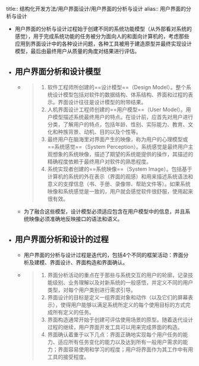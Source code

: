title:: 结构化开发方法/用户界面设计/用户界面的分析与设计
alias:: 用户界面的分析与设计

- 用户界面的分析与设计过程始于创建不同的系统功能模型（从外部看对系统的感觉），用于完成系统功能的任务被分为面向人的和面向计算机的，考虑那些应用到界面设计中的各种设计问题，各种工具被用于建造原型并最终实现设计模型，最后由最终用户从质量的角度对结果进行评估。
- ## 用户界面分析和设计模型
	- > 1. 软件工程师所创建的==设计模型==（Design Model）。整个系统设计模型包括对软件的数据结构、体系结构、界面和过程的表示。界面设计往往是设计模型的附带结果。
	  > 2. 人机界面设计工程师创建的==用户模型==（User Model）。用户模型描述系统最终用户的特点。在设计前，应首先对用户进行分类，了解用户的特点，包括年龄、性别、实际能力、教育、文化和种族背景、动机、目的以及个性等。
	  > 3. 最终用户在脑海里对界面产生的映像，称为用户的心理模型或==系统感觉==（System Perception）。系统感觉是最终用户主观想象的系统映像，描述了期望的系统能提供的操作，其描述的精确程度依赖于最终用户对软件的熟悉程度。
	  > 4. 系统实现者创建的==系统映像==（System Image）。包括基于计算机的系统的外在表示（界面的观感）和用来描述系统语法和意义的支撑信息（书、手册、录像带、帮助文件等）。如果系统映像和系统感觉是一致的，用户就会感觉软件很舒服，使用起来很有效。
	- 为了融合这些模型，设计模型必须适应包含在用户模型中的信息，并且系统映像必须准确地反映接口的语法和语义。
- ## 用户界面分析和设计的过程
	- 用户界面的分析与设计过程是迭代的，包括4个不同的框架活动：界面分析及建模、界面设计、界面构造和界面确认。
	- > 1. 界面分析活动的重点在于那些与系统交互的用户的轮廓，记录技能级别、业务理解以及对新系统的一般感悟，并定义不同的用户类型，对每个用户类别进行需求引导。
	  > 2. 界面设计的目标是定义一组界面对象和动作（以及它们的屏幕表示），使得用户能够以满足系统所定义的每个使用目标的方式完成所有定义的任务。
	  > 3. 界面构造通常开始于创建可评估使用场景的原型。随着迭代设计过程的继续，用户界面开发工具可以用来完成界面的构造。
	  > 4. 界面确认着重于以下几点：界面正确地实现每个用户任务的能力、适应所有任务变化的能力以及达到所有一般用户需求的能力；界面容易使用和学习的程度；用户将界面作为其工作中有用工具的接受程度。
